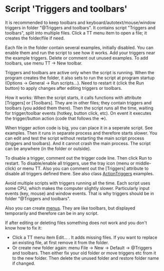# Script 'Triggers and toolbars'
It is recommended to keep toolbars and keyboard/autotext/mouse/window triggers in folder "@Triggers and toolbars". It contains script "Triggers and toolbars", split into multiple files. Click a TT menu item to open a file; it creates the folder/file if need.

Each file in the folder contain several examples, initially disabled. You can enable them and run the script to see how it works.
Add your triggers near the example triggers. Delete or comment out unused examples.
To add toolbars, use menu TT -> New toolbar.

Triggers and toolbars are active only when the script is running. When the program creates the folder, it also sets to run the script at program startup (Options -> General -> Run scripts...). Need to restart it (click the Run button) to apply changes after editing triggers or toolbars.

How it works: When the script starts, it calls functions with attribute [Triggers] or [Toolbars]. They are in other files; they contain triggers and toolbars (you added them there). Then the script runs all the time, waiting for trigger/toolbar events (hotkey, button click, etc). On event it executes the trigger/button action (code that follows the =>).

When trigger action code is big, you can place it in a seperate script. See examples. Then it runs in separate process and therefore starts slower. You can edit and test the script without restarting the main script process (triggers and toolbars). And it cannot crash the main process. The script can be anywhere (in the folder or outside).

To disable a trigger, comment out the trigger code line. Then click Run to restart. To disable/enable all triggers, use the tray icon (menu or middle-click) or menu TT. Also you can comment out the [Triggers] attribute to disable all triggers defined there. See also class <a href='/api/Au.Triggers.ActionTriggers.html'>ActionTriggers</a> examples.

Avoid multiple scripts with triggers running all the time. Each script uses some CPU, which makes the computer slightly slower. Particularly input events (key, mouse) and window events. That is why triggers should be in folder "@Triggers and toolbars".

Also you can create <a href='Popup menu, check list.md'>menus</a>. They are like toolbars, but displayed temporarily and therefore can be in any script.

If after editing or deleting files something does not work and you don't know how to fix it:
- Click a TT menu item Edit... . It adds missing files. If you want to replace an existing file, at first remove it from the folder.
- Or create new folder again: menu File -> New -> Default -> @Triggers and toolbars. Then either fix your old folder or move triggers etc from it to the new folder. Then delete the unused folder and restore folder name if changed.
